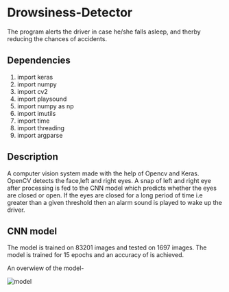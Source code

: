 # Drowsiness-Detector

The program alerts the driver in case he/she falls asleep, and therby reducing the chances of accidents.

## Dependencies
1. import keras
2. import numpy
3. import cv2
4. import playsound
5. import numpy as np
6. import imutils
7. import time
8. import threading
9. import argparse

## Description
A computer vision system made with the help of Opencv and Keras. OpenCV detects the face,left and right eyes. A snap of left and right eye after processing is fed to the CNN model which predicts whether the eyes are closed or open. If the eyes are closed for a long period of time i.e greater than a given threshold then an alarm sound is played to wake up the driver.

## CNN model
The model is trained on 83201 images and tested on 1697 images.
The model is trained for 15 epochs and an accuracy of is achieved.

An overwiew of the model-

![model](https://user-images.githubusercontent.com/60061712/89419271-cf167d80-d74e-11ea-8c6a-574c28716dea.png)
